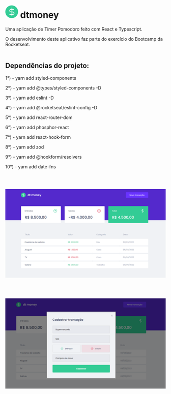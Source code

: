 # <img src="https://raw.githubusercontent.com/gregoryi2/dtmoney/master/public/favicon.png"> dtmoney
Uma aplicação de Timer Pomodoro feito com React e Typescript.

O desenvolvimento deste aplicativo faz parte do exercício do Bootcamp da Rocketseat.
<br><br>

<h2>Dependências do projeto:</h2>

1°) - yarn add styled-components

2°) - yarn add @types/styled-components -D

3°) - yarn add eslint -D

4°) - yarn add @rocketseat/eslint-config -D

5°) - yarn add react-router-dom

6°) - yarn add phosphor-react

7°) - yarn add react-hook-form

8°) - yarn add zod

9°) - yarn add @hookform/resolvers

10°) - yarn add date-fns

<br><br>

<img src="https://raw.githubusercontent.com/gregoryi2/dtmoney/master/Print.png">

<br><br>

<img src="https://raw.githubusercontent.com/gregoryi2/dtmoney/master/Print%202.png">
